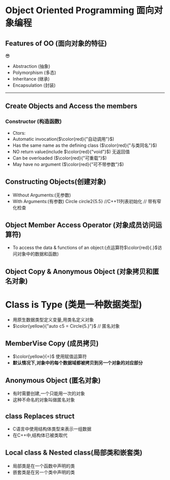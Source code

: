 # Object Oriented Programming 面向对象编程

## Features of OO (面向对象的特征)

😎

* Abstraction (抽象)
* Polymorphism (多态)
* Inheritance (继承)
* Encapsulation (封装)

---

## Create Objects and Access the members

### Constructor (构造函数)

* Ctors:
* Automatic invocation($\color{red}{"自动调用"}$)
* Has the same name as the defining class ($\color{red}{"与类同名"}$)
* NO return value(include $\color{red}{"void"}$) 无返回值
* Can be overloaded ($\color{red}{"可重载"}$)
* May have no argument ($\color{red}{"可不带参数"}$)

## Constructing Objects(创建对象)

* Without Arguments:(无参数)
* With Arguments:(有参数)  Circle circle2{5.5} //C++11列表初始化 // 带有窄化检查

## Object Member Access Operator (对象成员访问运算符)

* To access the data & functions of an object:(点运算符$\color{red}{.}$访问对象中的数据和函数)

## Object Copy & Anonymous Object (对象拷贝和匿名对象)
# Class is Type (类是一种数据类型)
* 用原生数据类型定义变量,用类名定义对象
*  $\color{yellow}{"auto c5 = Circle{5.}"}$  // 匿名对象
## MemberVise Copy (成员拷贝)
* $\color{yellow}{=}$ 使用赋值运算符
* **默认情况下,对象中的每个数据域都被拷贝到另一个对象的对应部分**
## Anonymous Object (匿名对象)
* 有时需要创建,一个只能用一次的对象
* 这种不命名的对象叫做匿名对象

## class Replaces struct
* C语言中使用结构体类型来表示一组数据
* 在C++中,结构体已被类取代
## Local class & Nested class(局部类和嵌套类)
* 局部类是在一个函数中声明的类
* 嵌套类是在另一个类中声明的类
